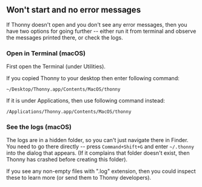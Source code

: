 ## Won't start and no error messages ##

If Thonny doesn't open and you don't see any error messages, then you have two options for going further -- either run it from terminal and observe the messages printed there, or check the logs.

### Open in Terminal (macOS) ###

First open the Terminal (under Utilities).

If you copied Thonny to your desktop then enter following command:

```
~/Desktop/Thonny.app/Contents/MacOS/thonny
```
If it is under Applications, then use following command instead:

```
/Applications/Thonny.app/Contents/MacOS/thonny
```

### See the logs (macOS) ###
The logs are in a hidden folder, so you can't just navigate there in Finder. You need to go there directly -- press `Command+Shift+G` and enter `~/.thonny` into the dialog that appears. (If it complains that folder doesn't exist, then Thonny has crashed before creating this folder).

If you see any non-empty files with ".log" extension, then you could inspect these to learn more (or send them to Thonny developers).